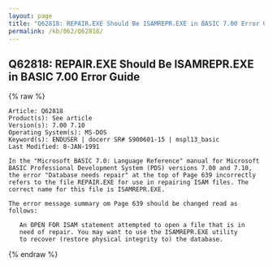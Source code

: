 ```yaml
---
layout: page
title: "Q62818: REPAIR.EXE Should Be ISAMREPR.EXE in BASIC 7.00 Error Guide"
permalink: /kb/062/Q62818/
---
```


## Q62818: REPAIR.EXE Should Be ISAMREPR.EXE in BASIC 7.00 Error Guide

{% raw %}

	Article: Q62818
	Product(s): See article
	Version(s): 7.00 7.10
	Operating System(s): MS-DOS
	Keyword(s): ENDUSER | docerr SR# S900601-15 | mspl13_basic
	Last Modified: 8-JAN-1991
	
	In the "Microsoft BASIC 7.0: Language Reference" manual for Microsoft
	BASIC Professional Development System (PDS) versions 7.00 and 7.10,
	the error "Database needs repair" at the top of Page 639 incorrectly
	refers to the file REPAIR.EXE for use in repairing ISAM files. The
	correct name for this file is ISAMREPR.EXE.
	
	The error message summary om Page 639 should be changed read as
	follows:
	
	   An OPEN FOR ISAM statement attempted to open a file that is in
	   need of repair. You may want to use the ISAMREPR.EXE utility
	   to recover (restore physical integrity to) the database.

{% endraw %}
